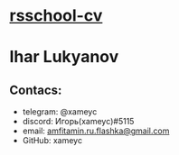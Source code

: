 # [rsschool-cv](https://xameyc.github.io/rsschool-cv/cv)
# Ihar Lukyanov
## Contacs: 
* telegram: @xameyc
* discord: Игорь(xameyc)#5115
* email: amfitamin.ru.flashka@gmail.com 
* GitHub: xameyc
